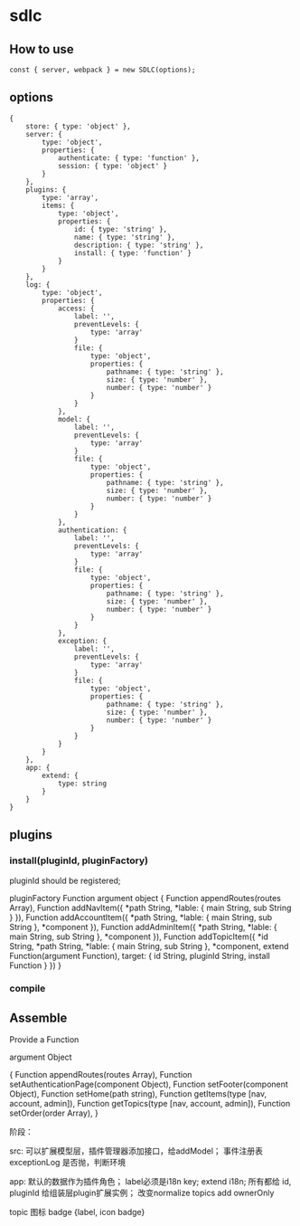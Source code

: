 # sdlc

## How to use

```
const { server, webpack } = new SDLC(options);
```

## options
```
{
	store: { type: 'object' },
	server: {
		type: 'object',
		properties: {
			authenticate: { type: 'function' },
			session: { type: 'object' }
		}
	},
	plugins: {
		type: 'array',
		items: {
			type: 'object',
			properties: {
				id: { type: 'string' },
				name: { type: 'string' },
				description: { type: 'string' },
				install: { type: 'function' }
			}
		}
	},
	log: {
		type: 'object',
		properties: {
			access: {
				label: '',
				preventLevels: {
					type: 'array'
				}
				file: {
					type: 'object',
					properties: {
						pathname: { type: 'string' },
						size: { type: 'number' },
						number: { type: 'number' }
					}
				}
			},
			model: {
				label: '',
				preventLevels: {
					type: 'array'
				}
				file: {
					type: 'object',
					properties: {
						pathname: { type: 'string' },
						size: { type: 'number' },
						number: { type: 'number' }
					}
				}
			},
			authentication: {
				label: '',
				preventLevels: {
					type: 'array'
				}
				file: {
					type: 'object',
					properties: {
						pathname: { type: 'string' },
						size: { type: 'number' },
						number: { type: 'number' }
					}
				}
			},
			exception: {
				label: '',
				preventLevels: {
					type: 'array'
				}
				file: {
					type: 'object',
					properties: {
						pathname: { type: 'string' },
						size: { type: 'number' },
						number: { type: 'number' }
					}
				}
			}
		}
	},
	app: {
		extend: {
			type: string
		}
	}
}
```

## plugins

### install(pluginId, pluginFactory)
pluginId should be registered;

pluginFactory Function
argument object
{
	Function appendRoutes(routes Array),
	Function addNavItem({
		*path String, *lable: { main String, sub String }
	}),
	Function addAccountItem({
		*path String, *lable: { main String, sub String }, *component
	}),
	Function addAdminItem({
		*path String, *lable: { main String, sub String }, *component
	}),
	Function addTopicItem({
		*id String, *path String, *lable: { main String, sub String }, *component,
		extend Function(argument Function),
		target: {
			id String, pluginId String, install Function
		}
	})
}
### compile

## Assemble

Provide a Function

argument Object

{
	Function appendRoutes(routes Array),
	Function setAuthenticationPage(component Object),
	Function setFooter(component Object),
	Function setHome(path string),
	Function getItems(type [nav, account, admin]),
	Function getTopics(type [nav, account, admin]),
	Function setOrder(order Array),
}

阶段：

src:
可以扩展模型层，插件管理器添加接口，给addModel；
事件注册表
exceptionLog 是否抛，判断环境

app:
默认的数据作为插件角色；
label必须是i18n key;
extend i18n;
所有都给 id, pluginId
给组装层plugin扩展实例；
改变normalize
topics add ownerOnly


topic 图标 badge {label, icon badge}